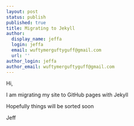 ```yaml
---
layout: post
status: publish
published: true
title: Migrating to Jekyll 
author:
  display_name: jeffa
  login: jeffa
  email: wuftymerguftyguff@gmail.com
  url: ''
author_login: jeffa
author_email: wuftymerguftyguff@gmail.com
---
```

Hi,

I am migrating my site to GitHub pages with Jekyll

Hopefully things will be sorted soon

Jeff
